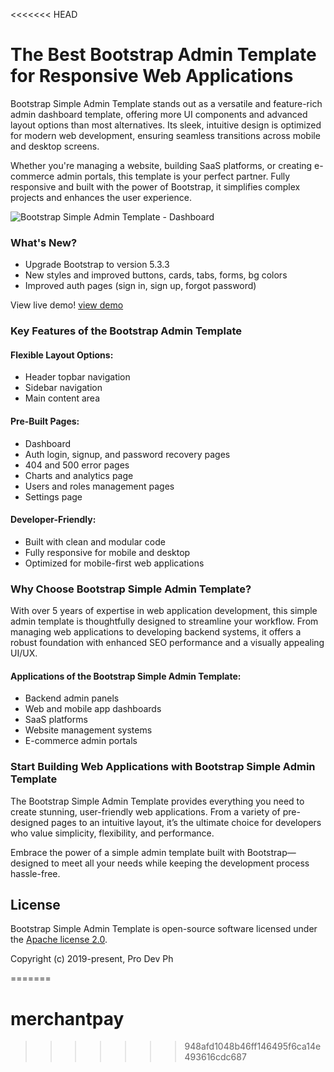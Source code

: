 <<<<<<< HEAD
# The Best Bootstrap Admin Template for Responsive Web Applications
Bootstrap Simple Admin Template stands out as a versatile and feature-rich admin dashboard template, offering more UI components and advanced layout options than most alternatives. Its sleek, intuitive design is optimized for modern web development, ensuring seamless transitions across mobile and desktop screens.

Whether you're managing a website, building SaaS platforms, or creating e-commerce admin portals, this template is your perfect partner. Fully responsive and built with the power of Bootstrap, it simplifies complex projects and enhances the user experience.

![Bootstrap Simple Admin Template - Dashboard](https://raw.githubusercontent.com/pro-dev-ph/bootstrap-simple-admin-template/refs/heads/main/dashboard.png)

### What's New?
- Upgrade Bootstrap to version 5.3.3
- New styles and improved buttons, cards, tabs, forms, bg colors
- Improved auth pages (sign in, sign up, forgot password)

View live demo!
[view demo](https://pro-dev-ph.github.io/bootstrap-simple-admin-template/)

### Key Features of the Bootstrap Admin Template
#### Flexible Layout Options:
 - Header topbar navigation
 - Sidebar navigation
 - Main content area

#### Pre-Built Pages:
 - Dashboard
 - Auth login, signup, and password recovery pages
 - 404 and 500 error pages
 - Charts and analytics page
 - Users and roles management pages
 - Settings page

#### Developer-Friendly:
 - Built with clean and modular code
 - Fully responsive for mobile and desktop
 - Optimized for mobile-first web applications

### Why Choose Bootstrap Simple Admin Template?
With over 5 years of expertise in web application development, this simple admin template is thoughtfully designed to streamline your workflow. From managing web applications to developing backend systems, it offers a robust foundation with enhanced SEO performance and a visually appealing UI/UX.

#### Applications of the Bootstrap Simple Admin Template:
 - Backend admin panels
 - Web and mobile app dashboards
 - SaaS platforms
 - Website management systems
 - E-commerce admin portals

### Start Building Web Applications with Bootstrap Simple Admin Template

The Bootstrap Simple Admin Template provides everything you need to create stunning, user-friendly web applications. From a variety of pre-designed pages to an intuitive layout, it’s the ultimate choice for developers who value simplicity, flexibility, and performance.

Embrace the power of a simple admin template built with Bootstrap—designed to meet all your needs while keeping the development process hassle-free.

## License

Bootstrap Simple Admin Template is open-source software licensed under the [Apache license 2.0](http://www.apache.org/licenses/LICENSE-2.0).

Copyright (c) 2019-present, Pro Dev Ph

=======
# merchantpay
>>>>>>> 948afd1048b46ff146495f6ca14e493616cdc687
